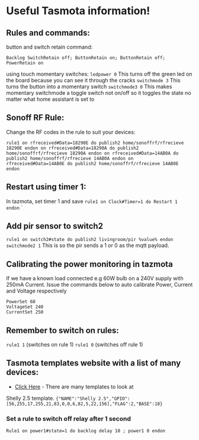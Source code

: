 # Useful Tasmota information!

## Rules and commands:

button and switch retain command:
```
Backlog SwitchRetain off; ButtonRetain on; ButtonRetain off; PowerRetain on
```


using touch momentary switches:
`ledpower 0` This turns off the green led on the board because you can see it through the cracks
`switchmode 3` This turns the button into a momentary switch
`switchmode3 0` This makes momentary switchmode a toggle switch not on/off so it toggles the state no matter what home assistant is set to



## Sonoff RF Rule:
Change the RF codes in the rule to suit your devices:
```
rule1 on rfreceived#Data=18290E do publish2 home/sonoffrf/rfrecieve 18290E endon on rfreceived#Data=18290A do publish2 home/sonoffrf/rfrecieve 18290A endon on rfreceived#Data=14AB0A do publish2 home/sonoffrf/rfrecieve 14AB0A endon on rfreceived#Data=14AB0E do publish2 home/sonoffrf/rfrecieve 14AB0E endon
```


## Restart using timer 1:
In tazmota, set timer 1 and save
`rule1 on Clock#Timer=1 do Restart 1 endon`
`

## Add pir sensor to switch2

`rule1 on switch2#state do publish2 livingroom/pir %value% endon`
`switchmode2 1` This is so the pir sends a 1 or 0 as the mqtt payload.



## Calibrating the power monitoring in tazmota
If we have a known load connected e.g 60W bulb on a 240V supply with 250mA Current. Issue the commands below to auto calibrate Power, Current and Voltage respectively
```
PowerSet 60
VoltageSet 240
CurrentSet 250
```


## Remember to switch on rules:
`rule1 1` (switches on rule 1)
`rule1 0` (switches off rule 1)


## Tasmota templates website with a list of many devices:
* [Click Here](https://blakadder.github.io/templates/) - There are many templates to look at

Shelly 2.5 template.
``{"NAME":"Shelly 2.5","GPIO":[56,255,17,255,21,83,0,0,6,82,5,22,156],"FLAG":2,"BASE":18}``



### Set a rule to switch off relay after 1 second
`Rule1 on power1#state=1 do backlog delay 10 ; power1 0 endon`
